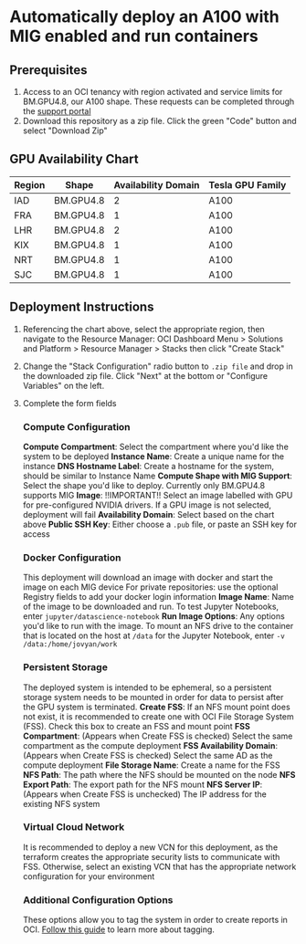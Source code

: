 # Automatically deploy an A100 with MIG enabled and run containers

## Prerequisites

1. Access to an OCI tenancy with region activated and service limits for BM.GPU4.8, our A100 shape. These requests can be completed through the [support portal](https://support.oracle.com/portal/)
2. Download this repository as a zip file. Click the green "Code" button and select "Download Zip"

## GPU Availability Chart

| Region | Shape     | Availability Domain | Tesla GPU Family |
|--------|-----------|---------------------|------------------|
| IAD    | BM.GPU4.8 | 2                   | A100             |
| FRA    | BM.GPU4.8 | 1                   | A100             |
| LHR    | BM.GPU4.8 | 2                   | A100             |
| KIX    | BM.GPU4.8 | 1                   | A100             |
| NRT    | BM.GPU4.8 | 1                   | A100             |
| SJC    | BM.GPU4.8 | 1                   | A100             |

## Deployment Instructions

1. Referencing the chart above, select the appropriate region, then navigate to the Resource Manager: OCI Dashboard Menu > Solutions and Platform > Resource Manager > Stacks then click "Create Stack"
2. Change the "Stack Configuration" radio button to `.zip file` and drop in the downloaded zip file. Click "Next" at the bottom or "Configure Variables" on the left.
3. Complete the form fields
   
   ### Compute Configuration
   **Compute Compartment**: Select the compartment where you'd like the system to be deployed
   **Instance Name**: Create a unique name for the instance
   **DNS Hostname Label**: Create a hostname for the system, should be similar to Instance Name
   **Compute Shape with MIG Support**: Select the shape you'd like to deploy. Currently only BM.GPU4.8 supports MIG
   **Image**: !!IMPORTANT!! Select an image labelled with GPU for pre-configured NVIDIA drivers. If a GPU image is not selected, deployment will fail
   **Availability Domain**: Select based on the chart above
   **Public SSH Key**: Either choose a `.pub` file, or paste an SSH key for access
   
   ### Docker Configuration
   This deployment will download an image with docker and start the image on each MIG device
   For private repositories: use the optional Registry fields to add your docker login information
   **Image Name**: Name of the image to be downloaded and run. To test Jupyter Notebooks, enter `jupyter/datascience-notebook`
   **Run Image Options**: Any options you'd like to run with the image. To mount an NFS drive to the container that is located on the host at `/data` for the Jupyter Notebook, enter `-v /data:/home/jovyan/work`
   
   ### Persistent Storage
   The deployed system is intended to be ephemeral, so a persistent storage system needs to be mounted in order for data to persist after the GPU system is terminated.
   **Create FSS**: If an NFS mount point does not exist, it is recommended to create one with OCI File Storage System (FSS). Check this box to create an FSS and mount point
   **FSS Compartment**: (Appears when Create FSS is checked) Select the same compartment as the compute deployment
   **FSS Availability Domain**: (Appears when Create FSS is checked) Select the same AD as the compute deployment
   **File Storage Name**: Create a name for the FSS
   **NFS Path**: The path where the NFS should be mounted on the node
   **NFS Export Path**: The export path for the NFS mount
   **NFS Server IP**: (Appears when Create FSS is unchecked) The IP address for the existing NFS system
   
   ### Virtual Cloud Network
   It is recommended to deploy a new VCN for this deployment, as the terraform creates the appropriate security lists to communicate with FSS. Otherwise, select an existing VCN that has the appropriate network configuration for your environment
   
   ### Additional Configuration Options
   These options allow you to tag the system in order to create reports in OCI. [Follow this guide](https://docs.oracle.com/en-us/iaas/Content/Tagging/Concepts/taggingoverview.htm) to learn more about tagging.
   
